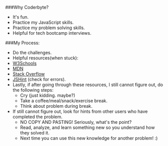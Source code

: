 ###Why Coderbyte?
 * It's fun.
 * Practice my JavaScript skills.
 * Practice my problem solving skills.
 * Helpful for tech bootcamp interviews.

###My Process:
  * Do the challenges.
  * Helpful resources(when stuck):    
   * [W3Schools](http://www.w3schools.com/js/)    
   * [MDN](https://developer.mozilla.org/en-US/docs/Web/JavaScript)
   * [Stack Overflow](http://stackoverflow.com/)
   * [JSHint](http://jshint.com/) (check for errors).
  * Lastly, if after going through these resources, I still cannot figure out, do the following steps:
    * Cry (just kidding. maybe?)
    * Take a coffee/meal/snack/exercise break.
    * Think about problem during break.
  * If still cannot figure out, look for hints from other users who have completed the problem.
    * NO COPY AND PASTING! Seriously, what's the point?
    * Read, analyze, and learn something new so you understand how they solved it.
    * Next time you can use this new knowledge for another problem! :)
  
